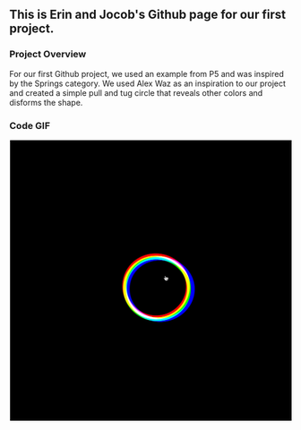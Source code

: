 ## This is Erin and Jocob's Github page for our first project. 


### Project Overview

For our first Github project, we used an example from P5 and was inspired by the Springs category. We used Alex Waz as an inspiration to our project and created a simple pull and tug circle that reveals other colors and disforms the shape. 

### Code GIF
![](CC.gif)
